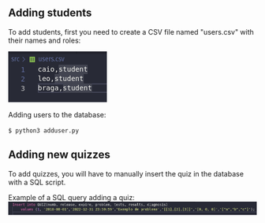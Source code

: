 ## Adding students

To add students, first you need to create a CSV file named "users.csv" with their names and roles:

![add_user](../adding_users.png)


Adding users to the database:

`$ python3 adduser.py`


## Adding new quizzes

To add quizzes, you will have to manually insert the quiz in the database with a SQL script.

Example of a SQL query adding a quiz:
![insert_quiz](../insert_quiz.png)

